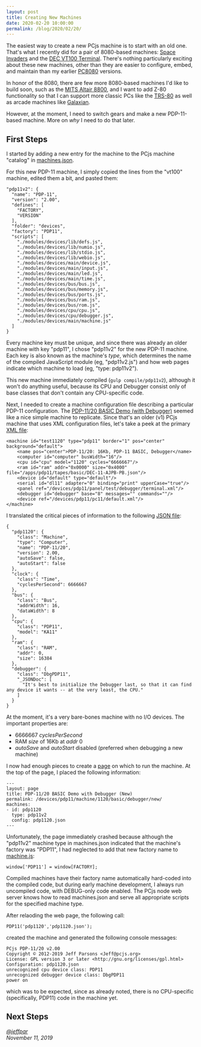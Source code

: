 ```yaml
---
layout: post
title: Creating New Machines
date: 2020-02-20 10:00:00
permalink: /blog/2020/02/20/
---
```


The easiest way to create a new PCjs machine is to start with an old one.  That's what I recently did for a pair
of 8080-based machines: [Space Invaders](/devices/pc8080/machine/invaders/new/) and the
[DEC VT100 Terminal](/devices/pc8080/machine/vt100/new/).  There's nothing particularly exciting about these new machines,
other than they are easier to configure, embed, and maintain than my earlier [PC8080](/modules/pc8080/) versions.

In honor of the 8080, there are few more 8080-based machines I'd like to build soon, such as the
[MITS Altair 8800](https://livingcomputers.org/Computer-Collection/Vintage-Computers/Microcomputers/MITS-Altair-8800.aspx),
and I want to add Z-80 functionality so that I can support more classic PCs like the
[TRS-80](https://livingcomputers.org/Computer-Collection/Vintage-Computers/Microcomputers/TRS-80.aspx) as well as arcade
machines like [Galaxian](https://en.wikipedia.org/wiki/Galaxian).

However, at the moment, I need to switch gears and make a new PDP-11-based machine.  More on *why* I need to do that later.

## First Steps

I started by adding a new entry for the machine to the PCjs machine "catalog" in [machines.json](https://github.com/jeffpar/pcjs/blob/master/_data/machines.json).

For this new PDP-11 machine, I simply copied the lines from the "vt100" machine, edited them a bit, and pasted them:

    "pdp11v2": {
      "name": "PDP-11",
      "version": "2.00",
      "defines": [
        "FACTORY",
        "VERSION"
      ],
      "folder": "devices",
      "factory": "PDP11",
      "scripts": [
        "./modules/devices/lib/defs.js",
        "./modules/devices/lib/numio.js",
        "./modules/devices/lib/stdio.js",
        "./modules/devices/lib/webio.js",
        "./modules/devices/main/device.js",
        "./modules/devices/main/input.js",
        "./modules/devices/main/led.js",
        "./modules/devices/main/time.js",
        "./modules/devices/bus/bus.js",
        "./modules/devices/bus/memory.js",
        "./modules/devices/bus/ports.js",
        "./modules/devices/bus/ram.js",
        "./modules/devices/bus/rom.js",
        "./modules/devices/cpu/cpu.js",
        "./modules/devices/cpu/debugger.js",
        "./modules/devices/main/machine.js"
      ]
    }

Every machine key must be unique, and since there was already an older machine with key "pdp11", I chose "pdp11v2"
for the new PDP-11 machine.  Each key is also known as the machine's *type*, which determines the name of the compiled
JavaScript module (eg, "pdp11v2.js") and how web pages indicate which machine to load (eg, "type: pdp11v2").

This new machine immediately compiled (`gulp compile/pdp11v2`), although it won't do anything useful, because its
CPU and Debugger consist only of base classes that don't contain any CPU-specific code.

Next, I needed to create a machine configuration file describing a particular PDP-11 configuration.
The [PDP-11/20 BASIC Demo (with Debugger)](/devices/pdp11/machine/1120/basic/debugger/) seemed like a nice simple machine
to replicate.  Since that's an older (v1) PCjs machine that uses XML configuration files, let's take a peek at the primary
[XML file](/devices/pdp11/machine/1120/basic/debugger/machine.xml):

    <machine id="test1120" type="pdp11" border="1" pos="center" background="default">
        <name pos="center">PDP-11/20: 16Kb, PDP-11 BASIC, Debugger</name>
        <computer id="computer" busWidth="16"/>
        <cpu id="cpu" model="1120" cycles="6666667"/>
        <ram id="ram" addr="0x0000" size="0x4000" file="/apps/pdp11/tapes/basic/DEC-11-AJPB-PB.json"/>
        <device id="default" type="default"/>
        <serial id="dl11" adapter="0" binding="print" upperCase="true"/>
        <panel ref="/devices/pdp11/panel/test/debugger/terminal.xml"/>
        <debugger id="debugger" base="8" messages="" commands=""/>
        <device ref="/devices/pdp11/pc11/default.xml"/>
    </machine>

I translated the critical pieces of information to the following [JSON file](/devices/pdp11/machine/1120/basic/debugger/new/pdp1120.json):

    {
      "pdp1120": {
        "class": "Machine",
        "type": "Computer",
        "name": "PDP-11/20",
        "version": 2.00,
        "autoSave": false,
        "autoStart": false
      },
      "clock": {
        "class": "Time",
        "cyclesPerSecond": 6666667
      },
      "bus": {
        "class": "Bus",
        "addrWidth": 16,
        "dataWidth": 8
      },
      "cpu": {
        "class": "PDP11",
        "model": "KA11"
      },
      "ram": {
        "class": "RAM",
        "addr": 0,
        "size": 16384
      },
      "debugger": {
        "class": "DbgPDP11",
        "_JSONDoc": [
          "It's best to initialize the Debugger last, so that it can find any device it wants -- at the very least, the CPU."
        ]
      }
    }

At the moment, it's a very bare-bones machine with no I/O devices.  The important properties are:

- 6666667 *cyclesPerSecond*
- RAM *size* of 16Kb at *addr* 0
- *autoSave* and *autoStart* disabled (preferred when debugging a new machine)

I now had enough pieces to create a [page](https://github.com/jeffpar/pcjs/blob/master/devices/pdp11/machine/1120/basic/debugger/new/README.md)
on which to run the machine.  At the top of the page, I placed the following information:

    ---
    layout: page
    title: PDP-11/20 BASIC Demo with Debugger (New)
    permalink: /devices/pdp11/machine/1120/basic/debugger/new/
    machines:
    - id: pdp1120
      type: pdp11v2
      config: pdp1120.json
    ---

Unfortunately, the page immediately crashed because although the "pdp11v2" machine type in machines.json indicated that
the machine's factory was "PDP11", I had neglected to add that new factory name to [machine.js](/modules/devices/main/machine.js):

    window['PDP11'] = window[FACTORY];

Compiled machines have their factory name automatically hard-coded into the compiled code, but during early machine
development, I always run uncompiled code, with DEBUG-only code enabled.  The PCjs node web server knows how to read
machines.json and serve all appropriate scripts for the specified machine type.

After relaoding the web page, the following call:

    PDP11('pdp1120','pdp1120.json');

created the machine and generated the following console messages:

    PCjs PDP-11/20 v2.00
    Copyright © 2012-2019 Jeff Parsons <Jeff@pcjs.org>
    License: GPL version 3 or later <http://gnu.org/licenses/gpl.html>
    Configuration: pdp1120.json
    unrecognized cpu device class: PDP11
    unrecognized debugger device class: DbgPDP11
    power on

which was to be expected, since as already noted, there is no CPU-specific (specifically, PDP11) code in the machine yet.

## Next Steps

*[@jeffpar](https://jeffpar.com)*  
*November 11, 2019*
